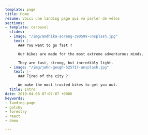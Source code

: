 ```yaml
---
template: page
title: Home
resume: Voici une landing page qui va parler de vélos
sections:
- template: carousel
  slides:
  - image: "/img/andhika-soreng-390599-unsplash.jpg"
    text: |-
      ### You want to go fast ?

      Our bikes are made for the most extreme adventurous minds.

      They are fast, strong, but incredibly light.
  - image: "/img/john-gough-525717-unsplash.jpg"
    text: |-
      ### Tired of the city ?

      We make the most trusted bikes to get you out.
  title: Intro
date: 2019-04-08 07:07:07 +0000
keywords:
- landing-page
- gatsby
- forestry
- react
- demo

---
```

